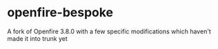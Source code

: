 openfire-bespoke
================

A fork of Openfire 3.8.0 with a few specific modifications which haven't made it into trunk yet
